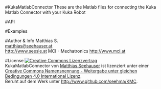 #KukaMatlabConnector
These are the Matlab files for connecting the Kuka Matlab Connector with your Kuka Robot

#API

#Examples

#Author & Info
Matthias S.<br/>
matthias@seehauser.at<br/>
http://www.seesle.at
MCI - Mechatronics
http://www.mci.at

#License
<a rel="license" href="http://creativecommons.org/licenses/by-sa/4.0/"><img alt="Creative Commons Lizenzvertrag" style="border-width:0" src="http://i.creativecommons.org/l/by-sa/4.0/88x31.png" /></a><br /><span xmlns:dct="http://purl.org/dc/terms/" href="http://purl.org/dc/dcmitype/Text" property="dct:title" rel="dct:type">KukaMatlabConnector</span> von <a xmlns:cc="http://creativecommons.org/ns#" href="http://www.github.com/seehma/KMC" property="cc:attributionName" rel="cc:attributionURL">Matthias Seehauser</a> ist lizenziert unter einer <a rel="license" href="http://creativecommons.org/licenses/by-sa/4.0/">Creative Commons Namensnennung - Weitergabe unter gleichen Bedingungen 4.0 International Lizenz</a>.<br />Beruht auf dem Werk unter <a xmlns:dct="http://purl.org/dc/terms/" href="http://www.github.com/seehma/KMC" rel="dct:source">http://www.github.com/seehma/KMC</a>.